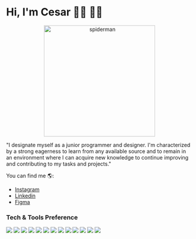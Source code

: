 # Hi, I'm Cesar 👋🏾 👨‍💻
<p align="center">
  <img src="https://github.com/Anthoo14/Anthoo14/assets/138251036/8f6ee5e6-d9cc-4de4-9389-7e8524524d15" width="300" alt="spiderman">
</p>

"I designate myself as a junior programmer and designer. I'm characterized by a strong eagerness to learn from any available source and to remain in an environment where I can acquire new knowledge to continue improving and contributing to my tasks and projects."


You can find me 🌎:
- [Instagram](https://www.instagram.com/anthoo.28/)
- [Linkedin](https://www.linkedin.com/in/cesar-andia-ascama-874782273/)
- [Figma](https://www.figma.com/file/msYPPUxG72B0pStdr6Pad7/Delivery-App?type=design&t=04vnGCHkclCMpoxi-6)

### Tech & Tools Preference

<img src = "https://img.shields.io/badge/-HTML5-E34F26?style=flat&logo=html5&logoColor=white"> <img src = "https://img.shields.io/badge/-CSS3-1572B6?style=flat&logo=css3&logoColor=white">
<img src="https://img.shields.io/badge/-Bootstrap-563D7C?style=flat&logo=bootstrap&logoColor=white">
<img src="https://img.shields.io/badge/-JavaScript-eed718?style=flat&logo=javascript&logoColor=ffffff">
<img src="https://img.shields.io/badge/-Sass-cc6699?style=flat&logo=sass&logoColor=ffffff">
<img src="https://img.shields.io/badge/-React-000000?style=flat&logo=react&logoColor=00c8ff">
<img src="https://img.shields.io/badge/-MongoDB-4DB33D?style=flat&logo=mongodb&logoColor=FFFFFF">
<img src="https://img.shields.io/badge/-MySQL-F29111?style=flat&logo=mysql&logoColor=FFFFFF">
<img src="https://img.shields.io/badge/-Node.js-3C873A?style=flat&logo=Node.js&logoColor=white">
<img src="https://img.shields.io/badge/-Firebase-FFA611?style=flat&logo=firebase&logoColor=FFFFFF">
<img src="http://img.shields.io/badge/-Git-F1502F?style=flat&logo=git&logoColor=FFFFFF">
<img src="http://img.shields.io/badge/-Github-000000?style=flat&logo=github&logoColor=FFFFFF">
<img src="http://img.shields.io/badge/-VS%20Code-007ACC?style=flat&logo=visual%20studio%20code&logoColor=white">
<!--
**Anthoo14/Anthoo14** is a ✨ _special_ ✨ repository because its `README.md` (this file) appears on your GitHub profile.

Here are some ideas to get you started:

- 🔭 I’m currently working on ...
- 🌱 I’m currently learning ...
- 👯 I’m looking to collaborate on ...
- 🤔 I’m looking for help with ...
- 💬 Ask me about ...
- 📫 How to reach me: ...
- 😄 Pronouns: ...
- ⚡ Fun fact: ...
-->
